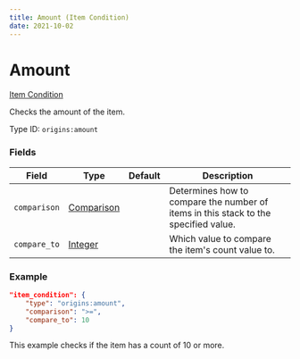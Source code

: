 ```yaml
---
title: Amount (Item Condition)
date: 2021-10-02
---
```


# Amount

[Item Condition](../item_conditions.md)

Checks the amount of the item.

Type ID: `origins:amount`

### Fields

Field | Type | Default | Description
------|------|---------|-------------
`comparison` | [Comparison](../data_types/comparison.md) | | Determines how to compare the number of items in this stack to the specified value.
`compare_to` | [Integer](../data_types/integer.md) | | Which value to compare the item's count value to.

### Example
```json
"item_condition": {
    "type": "origins:amount",
    "comparison": ">=",
    "compare_to": 10
}
```
This example checks if the item has a count of 10 or more.